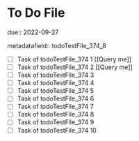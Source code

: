 # To Do File

due:: 2022-09-27

metadatafield:: todoTestFile_374_8

- [ ] Task of todoTestFile_374 1 [[Query me]]
- [ ] Task of todoTestFile_374 2 [[Query me]]
- [ ] Task of todoTestFile_374 3
- [ ] Task of todoTestFile_374 4
- [ ] Task of todoTestFile_374 5
- [ ] Task of todoTestFile_374 6
- [ ] Task of todoTestFile_374 7
- [ ] Task of todoTestFile_374 8
- [ ] Task of todoTestFile_374 9
- [ ] Task of todoTestFile_374 10